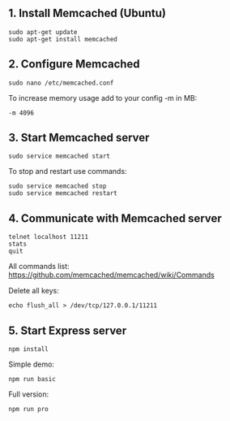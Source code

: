## 1. Install Memcached (Ubuntu)

```
sudo apt-get update
sudo apt-get install memcached
```

## 2. Configure Memcached

```
sudo nano /etc/memcached.conf
```
To increase memory usage add to your config -m in MB:

```
-m 4096
```

## 3. Start Memcached server

```
sudo service memcached start
```
To stop and restart use commands:

```
sudo service memcached stop
sudo service memcached restart
```

## 4. Communicate with Memcached server

```
telnet localhost 11211
stats
quit
```
All commands list: https://github.com/memcached/memcached/wiki/Commands

Delete all keys:

```
echo flush_all > /dev/tcp/127.0.0.1/11211
```

## 5. Start Express server

```
npm install
```

Simple demo:

```
npm run basic
```

Full version:

```
npm run pro
```




